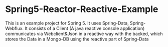 # Spring5-Reactor-Reactive-Example
This is an example project for Spring 5. It uses Spring-Data, Spring-Webflux. It consists of a Client (A java reactive console application) communicates via Webclient&amp;Json in a reactive way with the backed, which stores the Data in a Mongo-DB using the reactive part of Spring-Data
